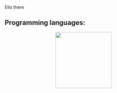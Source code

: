 Ello there

## Programming languages:
  <p align="center"><img height="180em" src="https://github-readme-stats-eight-theta.vercel.app/api/top-langs/?username=jiraffe1&layout=compact&langs_count=8&theme=algolia"/></p>

